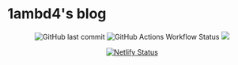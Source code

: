 # 1ambd4's blog

<div align="center">

![GitHub last commit](https://img.shields.io/github/last-commit/1ambd4/1ambd4.github.io)
![GitHub Actions Workflow Status](https://img.shields.io/github/actions/workflow/status/1ambd4/1ambd4.github.io/github-pages.yml)
[![](https://img.shields.io/badge/blog-@1ambd4-success.svg?style=flat-square)](https:://1ambd4.site)

[![Netlify Status](https://api.netlify.com/api/v1/badges/e16036e1-3746-4de9-bc5e-dc46d66d4d09/deploy-status)](https://app.netlify.com/sites/1ambd4/deploys)

</div>
